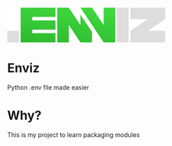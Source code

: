 ![enviz logo](https://raw.githubusercontent.com/oskvr37/enviz/main/logo.svg)

# Enviz

Python .env file made easier

# Why?

This is my project to learn packaging modules
